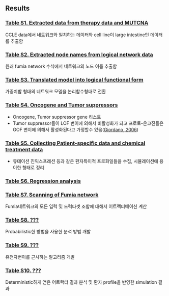 ## Results

### [Table S1. Extracted data from therapy data and MUTCNA][tab_s1]
CCLE data에서 네트워크와 일치하는 데이터와 cell line이 large intestine인 데이터를 추출함

### [Table S2. Extracted node names from logical network data][tab_s2]
원래 fumia network 수식에서 네트워크의 노드 이름 추출함

### [Table S3. Translated model into logical functional form][tab_s3]
가중치합 형태의 네트워크 모델을 논리함수형태로 전환

### [Table S4. Oncogene and Tumor suppressors][tab_s4]
* Oncogene, Tumor suppressor gene 리스트 
* Tumor suppressor들이 LOF 변이에 의해서 비활성화가 되고 프로토-온코진들은 GOF 변이에 의해서 활성화된다고 가정할수 있음([Giordano, 2006][giordano06])

### [Table S5. Collecting Patient-specific data and chemical treatment data][tab_s5]
* 뮤테이션 진익스프레션 등과 같은 환자특이적 프로화일들을 수집, 시뮬레이션에 용이한 형태로 정리

### [Table S6. Regression analysis][tab_s6]

### [Table S7. Scanning of Fumia network][tab_s7]
Fumia네트워크의 모든 입력 및 드럭타겟 조합에 대해서 어트랙터베이신 계산 

### [Table S8. ???][tab_s8]
Probabilistic한 방법을 사용한 분석 방법 개발 

### [Table S9. ???][tab_s9]
유전자변이를 근사하는 알고리즘 개발

### [Table S10. ???][tab_s10]
Deterministic하게 얻은 어트랙터 결과 분석 및 환자 profile을 반영한 simulation 결과

[giordano06]: http://www.nature.com/onc/journal/v25/n38/full/1209721a.html
[boolean2-sim]: https://scfbm.biomedcentral.com/articles/10.1186/1751-0473-3-16
[tab_s1]: https://github.com/jehoons/sbie_optdrug/blob/master/result/tab_s1
[tab_s2]: https://github.com/jehoons/sbie_optdrug/blob/master/result/tab_s2
[tab_s3]: https://github.com/jehoons/sbie_optdrug/blob/master/result/tab_s3
[tab_s4]: https://github.com/jehoons/sbie_optdrug/blob/master/result/tab_s4
[tab_s5]: https://github.com/jehoons/sbie_optdrug/blob/master/result/tab_s5
[tab_s6]: https://github.com/jehoons/sbie_optdrug/blob/master/result/tab_s6
[tab_s7]: https://github.com/jehoons/sbie_optdrug/blob/master/result/tab_s7
[tab_s8]: https://github.com/jehoons/sbie_optdrug/blob/master/result/tab_s8
[tab_s9]: https://github.com/jehoons/sbie_optdrug/blob/master/result/tab_s9
[tab_s10]: https://github.com/jehoons/sbie_optdrug/blob/master/result/tab_s10

